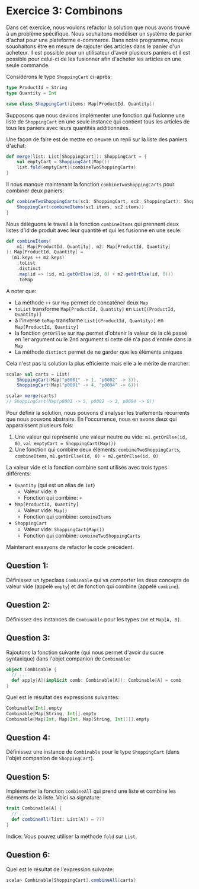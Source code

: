 # Exercice 3: Combinons

Dans cet exercice, nous voulons refactor la solution que nous avons trouvé à un problème spécifique.
Nous souhaitons modéliser un système de panier d'achat pour une plateforme e-commerce. Dans notre 
programme, nous souohaitons être en mesure de rajouter des articles dans le panier d'un acheteur.
Il est possible pour un utilisateur d'avoir plusieurs paniers et il est possible pour celui-ci de
les fusionner afin d'acheter les articles en une seule commande.

Considérons le type `ShoppingCart` ci-après:

```scala
type ProductId = String
type Quantity = Int

case class ShoppingCart(items: Map[ProductId, Quantity])
```

Supposons que nous devions implémenter une fonction qui fusionne une liste de `ShoppingCart` en une
seule instance qui contient tous les articles de tous les paniers avec leurs quantités additionnées.

Une façon de faire est de mettre en oeuvre un repli sur la liste des paniers d'achat:

```scala
def merge(list: List[ShoppingCart]): ShoppingCart = {
    val emptyCart = ShoppingCart(Map())
    list.fold(emptyCart)(combineTwoShoppingCarts)
}
```

Il nous manque maintenant la fonction `combineTwoShoppingCarts` pour combiner deux paniers:

```scala
def combineTwoShoppingCarts(sc1: ShoppingCart, sc2: ShoppingCart): ShoppingCart = {
    ShoppingCart(combineItems(sc1.items, sc2.items))
}
```

Nous déléguons le travail à la fonction `combineItems` qui prennent deux listes d'id de produit
avec leur quantité et qui les fusionne en une seule:

```scala
def combineItems(
    m1: Map[ProductId, Quantity], m2: Map[ProductId, Quantity]
): Map[ProductId, Quantity] =
  (m1.keys ++ m2.keys)
    .toList
    .distinct
    .map(id => (id, m1.getOrElse(id, 0) + m2.getOrElse(id, 0)))
    .toMap
```

A noter que:
- La méthode `++` sur `Map` permet de concaténer deux `Map`
- `toList` transforme `Map[ProductId, Quantity]` en `List[(ProductId, Quantity)]`
- à l'inverse `toMap` transforme `List[(ProductId, Quantity)]` en `Map[ProductId, Quantity]`
- la fonction `getOrElse` sur `Map` permet d'obtenir la valeur de la clé passé en  1er argument ou le 2nd argument si cette clé n'a pas d'entrée dans la `Map`
- La méthode `distinct` permet de ne garder que les éléments uniques

Cela n'est pas la solution la plus efficiente mais elle a le mérite de marcher:

```scala
scala> val carts = List(
    ShoppingCart(Map("p0001" -> 1, "p0002" -> 3)),
    ShoppingCart(Map("p0001" -> 4, "p0004" -> 6)))

scala> merge(carts)
// ShoppingCart(Map(p0001 -> 5, p0002 -> 3, p0004 -> 6))
```

Pour définir la solution, nous pouvons d'analyser les traitements récurrents que nous 
pouvons abstraire. En l'occurrence, nous en avons deux qui apparaissent plusieurs fois:

1. Une valeur qui représente une valeur neutre ou vide: `m1.getOrElse(id, 0)`, `val emptyCart = ShoppingCart(Map())`
2. Une fonction qui combine deux éléments: `combineTwoShoppingCarts`, `combineItems`, `m1.getOrElse(id, 0) + m2.getOrElse(id, 0)`

La valeur vide et la fonction combine sont utilisés avec trois types différents:

- `Quantity` (qui est un alias de `Int`)
  - Valeur vide: `0`
  - Fonction qui combine: `+`
- `Map[ProductId, Quantity]`
  - Valeur vide: `Map()`
  - Fonction qui combine: `combineItems`
- `ShoppingCart`
  - Valeur vide: `ShoppingCart(Map())`
  - Fonction qui combine: `combineTwoShoppingCarts`

Maintenant essayons de refactor le code précédent.

## Question 1:

Définissez un typeclass `Combinable` qui va comporter les deux concepts de valeur vide (appelé `empty`) et de fonction qui combine (appelé `combine`).


## Question 2:

Définissez des instances de `Combinable` pour les types `Int` et `Map[A, B]`.


## Question 3:

Rajoutons la fonction suivante (qui nous permet d'avoir du sucre syntaxique) dans l'objet companion de `Combinable`:

```scala
object Combinable {
  // ...
  def apply[A](implicit comb: Combinable[A]): Combinable[A] = comb
}
```

Quel est le résultat des expressions suivantes:

```scala
Combinable[Int].empty
Combinable[Map[String, Int]].empty
Combinable[Map[Int, Map[Int, Map[String, Int]]]].empty
```


## Question 4:

Définissez une instance de `Combinable` pour le type `ShoppingCart` (dans l'objet companion de `ShoppingCart`).


## Question 5:

Implémenter la fonction `combineAll` qui prend une liste et combine les éléments de la liste.
Voici sa signature:

```scala
trait Combinable[A] {
  // ...
  def combineAll(list: List[A]) = ???
}
```

Indice: Vous pouvez utiliser la méthode `fold` sur `List`.


## Question 6:

Quel est le résultat de l'expression suivante:

```scala
scala> Combinable[ShoppingCart].combineAll(carts)
```
